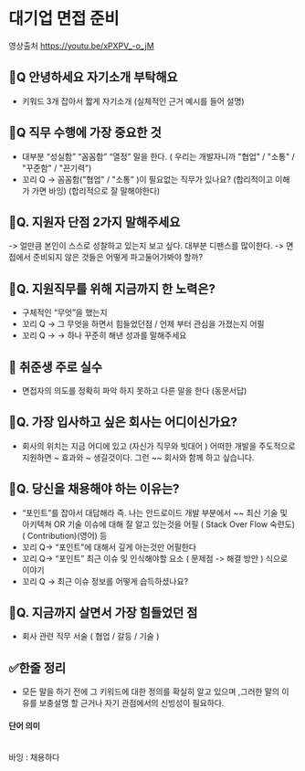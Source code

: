 # 대기업 면접 준비

영상출처
https://youtu.be/xPXPV_-o_jM

## 🍎Q 안녕하세요 자기소개 부탁해요 
-  키워드 3개 잡아서 짧게  자기소개 (실체적인 근거 예시를 들어 설명)

## 🍎Q 직무 수행에 가장 중요한 것
 - 대부분 “성실함” “꼼꼼함” “열정” 말을 한다. ( 우리는 개발자니까 "협업" / "소통" / "꾸준함" / "끈기력")
 - 꼬리 Q -> 꼼꼼함("협업" / "소통" )이 필요없는 직무가 있나요?  (합리적이고 이해가 가면 바잉) (합리적으로 잘 말해야한다)


## 🍎Q. 지원자 단점 2가지 말해주세요 
->  얼만큼 본인이 스스로 성찰하고 있는지 보고 싶다. 대부분 디팬스를 많이한다.
-> 면접에서 준비되지 않은 것들은 어떻게 파고둘어가봐야 할까?

## 🍎Q. 지원직무를 위해 지금까지 한 노력은?
- 구체적인 “무엇”을 했는지  
- 꼬리 Q -> 그 무엇을 하면서 힘들었던점 / 언제 부터 관심을 가졌는지 어필 
- 꼬리 Q -> -> 하나 꾸준히 해낸 성과를 말해주세요


## 🍎 취준생 주로 실수
- 면접자의 의도를 정확히 파악 하지 못하고 다른 말을 한다  (동문서답)

## 🍎Q. 가장 입사하고 싶은 회사는 어디이신가요?
- 회사의 위치는 지금 어디에 있고 (자신가 직무와 빗대어 ) 어떠한 개발을 주도적으로 지원하면 ~ 효과와 ~ 생길것이다. 그런 ~~ 회사와 함께 하고 싶습니다.

## 🍎Q. 당신을 채용해야 하는 이유는?
- “포인트”를 잡아서 대답해라 즉. 나는 안드로이드 개발 부분에서 ~~ 최신 기술 및 아키텍쳐 OR 기술 이슈에 대해 잘 알고 있는것을 어필 ( Stack Over Flow 숙련도) ( Contribution)(영어) 등
- 꼬리 Q-> “포인트”에 대해서 깊게 아는것만 어필한다
- 꼬리 Q-> “포인트” 최근 이슈 및 인식해야할 요소  ( 문제점 -> 해결 방안 ) 식으로 이야기 
- 꼬리 Q -> 최근 이슈 정보를 어떻게 습득하셨나요? 

## 🍎Q. 지금까지 살면서 가장 힘들었던 점 
- 회사 관련 직무 서술 ( 협업 / 갈등 / 기술 )

## ✅한줄 정리 
- 모든 말을 하기 전에 그 키워드에 대한 정의를 확실히 알고 있으며 ,그러한 말의 이유를 보충설명 할 근거나 자기 관점에서의 신빙성이 필요하다.

#### 단어 의미
<br>바잉 : 채용하다 

